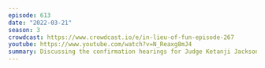 ```yaml
---
episode: 613
date: "2022-03-21"
season: 3
crowdcast: https://www.crowdcast.io/e/in-lieu-of-fun-episode-267
youtube: https://www.youtube.com/watch?v=N_Reaxg8mJ4
summary: Discussing the confirmation hearings for Judge Ketanji Jackson
---
```

